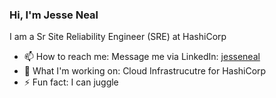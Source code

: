 ### Hi, I'm Jesse Neal

I am a Sr Site Reliability Engineer (SRE) at HashiCorp

* 📫  How to reach me: Message me via LinkedIn: [jesseneal](https://www.linkedin.com/in/jesseneal/) 
* 🔨 What I'm working on: Cloud Infrastrucutre for HashiCorp
* ⚡ Fun fact: I can juggle
<!--
**jesseneal/jesseneal** is a ✨ _special_ ✨ repository because its `README.md` (this file) appears on your GitHub profile.

Here are some ideas to get you started:

- 🔭 I’m currently working on ...
- 🌱 I’m currently learning ...
- 👯 I’m looking to collaborate on ...
- 🤔 I’m looking for help with ...
- 💬 Ask me about ...
- 📫 How to reach me: ...
- 😄 Pronouns: ...
- ⚡ Fun fact: ...
-->
